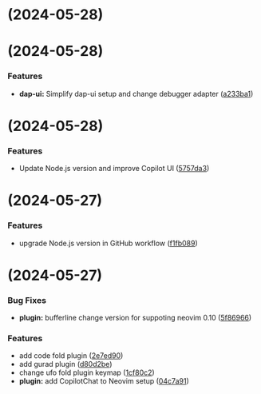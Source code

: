 #  (2024-05-28)



#  (2024-05-28)


### Features

* **dap-ui:** Simplify dap-ui setup and change debugger adapter ([a233ba1](https://github.com/command-z-z/EugeneVim/commit/a233ba194379e04c2944c904f19649050566fa98))



#  (2024-05-28)


### Features

* Update Node.js version and improve Copilot UI ([5757da3](https://github.com/command-z-z/EugeneVim/commit/5757da3935e5783c273a92a774c9005aafd351c9))



#  (2024-05-27)


### Features

* upgrade Node.js version in GitHub workflow ([f1fb089](https://github.com/command-z-z/EugeneVim/commit/f1fb089e6d2965eabd8cc4281e476fe5caefd26d))



#  (2024-05-27)


### Bug Fixes

* **plugin:** bufferline change version for suppoting neovim 0.10 ([5f86966](https://github.com/command-z-z/EugeneVim/commit/5f8696670bd3a0d52cc35b30528d483468d5bc80))


### Features

* add code fold plugin ([2e7ed90](https://github.com/command-z-z/EugeneVim/commit/2e7ed907234576db52f60b4adf588a71dff349c0))
* add gurad plugin ([d80d2be](https://github.com/command-z-z/EugeneVim/commit/d80d2bef884f5d6cb246f931b302d0bd39709476))
* change ufo fold plugin keymap ([1cf80c2](https://github.com/command-z-z/EugeneVim/commit/1cf80c280556ad23bae88b0d46437695b02b8a05))
* **plugin:** add CopilotChat to Neovim setup ([04c7a91](https://github.com/command-z-z/EugeneVim/commit/04c7a91d68640444a7f5001cfe88ad72bc202f43))



